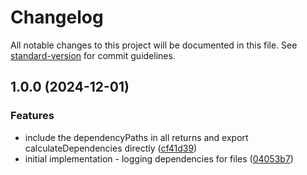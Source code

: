 # Changelog

All notable changes to this project will be documented in this file. See [standard-version](https://github.com/conventional-changelog/standard-version) for commit guidelines.

## 1.0.0 (2024-12-01)


### Features

* include the dependencyPaths in all returns and export calculateDependencies directly ([cf41d39](https://github.com/Jmsa/dep-forest/commit/cf41d39ad2beec8b63349c66e60ed4c1dc499a01))
* initial implementation - logging dependencies for files ([04053b7](https://github.com/Jmsa/dep-forest/commit/04053b7460e3dc4bdfc4381f95875ed340f97655))
